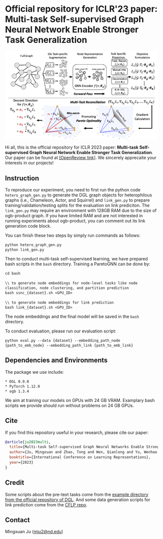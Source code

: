 
# Official repository for ICLR'23 paper: Multi-task Self-supervised Graph Neural Network Enable Stronger Task Generalization

![ParetoGNN](ParetoGNN.png)

Hi all, this is the official repository for ICLR 2023 paper: **Multi-task Self-supervised Graph Neural Network Enable Stronger Task Generalization**. Our paper can be found at [[OpenReview link]](https://openreview.net/forum?id=1tHAZRqftM). We sincerely apprecaite your interests in our projects!

## Instruction

To reproduce our experiment, you need to first run the python code ```hetero_graph_gen.py``` to generate the DGL graph objects for heterophilous graphs (i.e., Chameleon, Actor, and Squirrel) and ```link_gen.py``` to prepare training/validation/testing splits for the evaluation on link prediciton. The ```link_gen.py``` may require an environment with 128GB RAM due to the size of ogb-product graph. If you have limited RAM and are not interested in running experiments about ogb-product, you can comment out its link generation code block. 

You can finish these two steps by simply run commands as follows:

```
python hetero_graph_gen.py
python link_gen.py
```

Then to conduct multi-task self-supervised learning, we have prepared bash scripts in the ```bash``` directory. Training a ParetoGNN can be done by:

```
cd bash

\\ to generate node embeddings for node-level tasks like node classification, node clustering, and partition prediction
bash ssnc_{dataset}.sh <GPU_ID> 

\\ to generate node embeddings for link prediction
bash link_{dataset}.sh <GPU_ID> 
```

The node embeddings and the final model will be saved in the ```bash``` directory.

To conduct evaluation, please run our evaluation script:

```
python eval.py --data {dataset} --embedding_path_node {path_to_emb_node} --embedding_path_link {path_to_emb_link}
```

## Dependencies and Environments
The package we use include:
    
    * DGL 0.9.0
    * PyTorch 1.12.0
    * ogb 1.3.4

We aim at training our models on GPUs with 24 GB VRAM. Examplary bash scripts we provide should run without problems on 24 GB GPUs. 

## Cite
If you find this repository useful in your research, please cite our paper:

```bibtex
@article{ju2023multi,
  title={Multi-task Self-supervised Graph Neural Networks Enable Stronger Task Generalization},
  author={Ju, Mingxuan and Zhao, Tong and Wen, Qianlong and Yu, Wenhao and Shah, Neil and Ye, Yanfang and Zhang, Chuxu},
  booktitle={International Conference on Learning Representations},
  year={2023}
}
```

## Credit
Some scripts about the pre-text tasks come from the [example directory from the official repository of DGL](https://github.com/dmlc/dgl/tree/master/examples/pytorch). And some data generation scripts for link prediction come from the [CFLP repo](https://github.com/DM2-ND/CFLP). 

## Contact
Mingxuan Ju (mju2@nd.edu)
